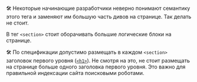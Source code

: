 ---
---

🛠 Некоторые начинающие разработчики неверно понимают семантику этого тега и заменяют им большую часть дивов на странице. Так делать не стоит.

В тег `<section>` стоит оборачивать большие логические блоки на странице.

🛠 По спецификации допустимо размещать в каждом `<section>` заголовок первого уровня ([`<h1>`](/html/h1-h6)). Не смотря на это, не стоит размещать на странице больше одного заголовка первого уровня. Это важно для правильной индексации сайта поисковыми роботами.
